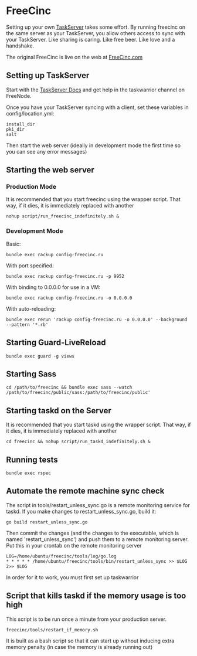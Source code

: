 FreeCinc
========

Setting up your own [TaskServer](http://taskwarrior.org/docs/TaskServer/why.html) takes some effort. By running freecinc on the same server as your TaskServer, you allow others access to sync with your TaskServer. Like sharing is caring. Like free beer. Like love and a handshake.

The original FreeCinc is live on the web at [FreeCinc.com](https://freecinc.com)

Setting up TaskServer
---------------------

Start with the [TaskServer Docs](http://taskwarrior.org/docs/TaskServer/setup.html) and get help in the taskwarrior channel on FreeNode.

Once you have your TaskServer syncing with a client, set these variables in config/location.yml:

    install_dir
    pki_dir
    salt

Then start the web server (ideally in development mode the first time so you can see any error messages)


Starting the web server
-----------------------

### Production Mode
It is recommended that you start freecinc using the wrapper script. That way, if it dies, it is immediately replaced with another

    nohup script/run_freecinc_indefinitely.sh &


### Development Mode

Basic:

    bundle exec rackup config-freecinc.ru

With port specified:

    bundle exec rackup config-freecinc.ru -p 9952

With binding to 0.0.0.0 for use in a VM:

    bundle exec rackup config-freecinc.ru -o 0.0.0.0

With auto-reloading:

    bundle exec rerun 'rackup config-freecinc.ru -o 0.0.0.0' --background --pattern '*.rb'


Starting Guard-LiveReload
-------------------------

    bundle exec guard -g views


Starting Sass
-------------

    cd /path/to/freecinc && bundle exec sass --watch /path/to/freecinc/public/sass:/path/to/freecinc/public'


Starting taskd on the Server
----------------------------

It is recommended that you start taskd using the wrapper script. That way, if it dies, it is immediately replaced with another

    cd freecinc && nohup script/run_taskd_indefinitely.sh &


Running tests
-------------

    bundle exec rspec


Automate the remote machine sync check
--------------------------------------

The script in tools/restart_unless_sync.go is a remote monitoring service for taskd.
If you make changes to restart_unless_sync.go, build it:

    go build restart_unless_sync.go

Then commit the changes (and the changes to the executable, which is named 'restart_unless_sync') and push them to a remote monitoring server.
Put this in your crontab on the remote monitoring server

    LOG=/home/ubuntu/freecinc/tools/log/go.log
    * * * * * /home/ubuntu/freecinc/tools/bin/restart_unless_sync >> $LOG 2>> $LOG

In order for it to work, you must first set up taskwarrior


Script that kills taskd if the memory usage is too high
-------------------------------------------------------

This script is to be run once a minute from your production server.

    freecinc/tools/restart_if_memory.sh

It is built as a bash script so that it can start up without inducing extra memory penalty (in case the memory is already running out)
